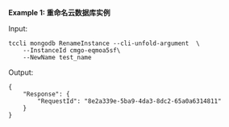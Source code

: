 **Example 1: 重命名云数据库实例**



Input: 

```
tccli mongodb RenameInstance --cli-unfold-argument  \
    --InstanceId cmgo-eqmoa5sf\
    --NewName test_name
```

Output: 
```
{
    "Response": {
        "RequestId": "8e2a339e-5ba9-4da3-8dc2-65a0a6314811"
    }
}
```

